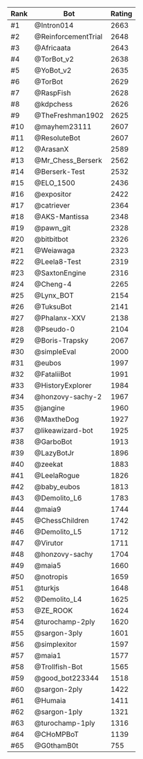 Rank|Bot|Rating
---|---|---
#1|@Intron014|2663
#2|@ReinforcementTrial|2648
#3|@Africaata|2643
#4|@TorBot_v2|2638
#5|@YoBot_v2|2635
#6|@TorBot|2629
#7|@RaspFish|2628
#8|@kdpchess|2626
#9|@TheFreshman1902|2625
#10|@mayhem23111|2607
#11|@ResoluteBot|2607
#12|@ArasanX|2589
#13|@Mr_Chess_Berserk|2562
#14|@Berserk-Test|2532
#15|@ELO_1500|2436
#16|@expositor|2422
#17|@catriever|2364
#18|@AKS-Mantissa|2348
#19|@pawn_git|2328
#20|@bitbitbot|2326
#21|@Weiawaga|2323
#22|@Leela8-Test|2319
#23|@SaxtonEngine|2316
#24|@Cheng-4|2265
#25|@Lynx_BOT|2154
#26|@TuksuBot|2141
#27|@Phalanx-XXV|2138
#28|@Pseudo-0|2104
#29|@Boris-Trapsky|2067
#30|@simpleEval|2000
#31|@eubos|1997
#32|@FataliiBot|1991
#33|@HistoryExplorer|1984
#34|@honzovy-sachy-2|1967
#35|@jangine|1960
#36|@MaxtheDog|1927
#37|@likeawizard-bot|1925
#38|@GarboBot|1913
#39|@LazyBotJr|1896
#40|@zeekat|1883
#41|@LeelaRogue|1826
#42|@baby_eubos|1813
#43|@Demolito_L6|1783
#44|@maia9|1744
#45|@ChessChildren|1742
#46|@Demolito_L5|1712
#47|@Virutor|1711
#48|@honzovy-sachy|1704
#49|@maia5|1660
#50|@notropis|1659
#51|@turkjs|1648
#52|@Demolito_L4|1625
#53|@ZE_ROOK|1624
#54|@turochamp-2ply|1620
#55|@sargon-3ply|1601
#56|@simplexitor|1597
#57|@maia1|1577
#58|@Trollfish-Bot|1565
#59|@good_bot223344|1518
#60|@sargon-2ply|1422
#61|@Humaia|1411
#62|@sargon-1ply|1321
#63|@turochamp-1ply|1316
#64|@CHoMPBoT|1139
#65|@G0thamB0t|755
